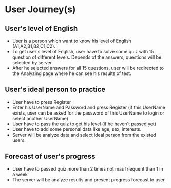 # User Journey(s)

## User's level of English
* User is a person which want to know his level of English (A1,A2,B1,B2,C1,C2). 
* To get user's level of English, user have to solve some quiz with 15 question of different levels. Depends of the answers, questions will be selected by server.
* After he selected answers for all 15 questions, user will be redirected to the Analyzing page where he can see his results of test.

## User's ideal person to practice
* User have to press Register
* Enter his UserName and Password and press Register (if this UserName exists, user can be asked for the password of this UserName to login or select another UserName)
* User have to pass the quiz to get his level (if he haven't passed yet)
* User have to add some personal data like age, sex, interests.
* Server will be analyze data and select ideal person from the existed users.

## Forecast of user's progress
* User have to passed quiz more than 2 times not mas friequent than 1 in a week
* The server will be analyze results and present progress forecast to user.
